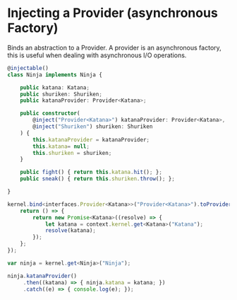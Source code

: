 # Injecting a Provider (asynchronous Factory)

Binds an abstraction to a Provider. A provider is an asynchronous factory, this is useful when dealing with asynchronous  I/O operations.

```ts
@injectable()
class Ninja implements Ninja {

    public katana: Katana;
    public shuriken: Shuriken;
    public katanaProvider: Provider<Katana>;

    public constructor(
	    @inject("Provider<Katana>") katanaProvider: Provider<Katana>, 
	    @inject("Shuriken") shuriken: Shuriken
    ) {
        this.katanaProvider = katanaProvider;
        this.katana= null;
        this.shuriken = shuriken;
    }

    public fight() { return this.katana.hit(); };
    public sneak() { return this.shuriken.throw(); };

}
```

```ts
kernel.bind<interfaces.Provider<Katana>>("Provider<Katana>").toProvider<Katana>((context) => {
    return () => {
        return new Promise<Katana>((resolve) => {
            let katana = context.kernel.get<Katana>("Katana");
            resolve(katana);
        });
    };
});

var ninja = kernel.get<Ninja>("Ninja");

ninja.katanaProvider()
     .then((katana) => { ninja.katana = katana; })
     .catch((e) => { console.log(e); });
```
